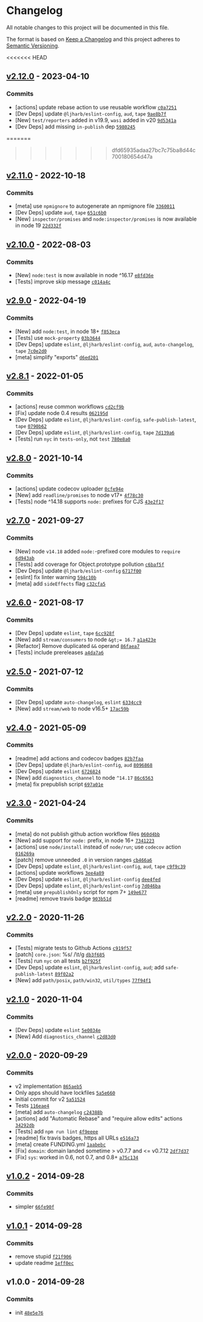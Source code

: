 # Changelog

All notable changes to this project will be documented in this file.

The format is based on [Keep a Changelog](https://keepachangelog.com/en/1.0.0/)
and this project adheres to [Semantic Versioning](https://semver.org/spec/v2.0.0.html).

<<<<<<< HEAD
## [v2.12.0](https://github.com/inspect-js/is-core-module/compare/v2.11.0...v2.12.0) - 2023-04-10

### Commits

- [actions] update rebase action to use reusable workflow [`c0a7251`](https://github.com/inspect-js/is-core-module/commit/c0a7251f734f3c621932c5fcdfd1bf966b42ca32)
- [Dev Deps] update `@ljharb/eslint-config`, `aud`, `tape` [`9ae8b7f`](https://github.com/inspect-js/is-core-module/commit/9ae8b7fac03c369861d0991b4a2ce8d4848e6a7d)
- [New] `test/reporters` added in v19.9, `wasi` added in v20 [`9d5341a`](https://github.com/inspect-js/is-core-module/commit/9d5341ab32053f25b7fa7db3c0e18461db24a79c)
- [Dev Deps] add missing `in-publish` dep [`5980245`](https://github.com/inspect-js/is-core-module/commit/59802456e9ac919fa748f53be9d8fbf304a197df)

=======
>>>>>>> dfd65935adaa27bc7c75ba8d44c700180654d47a
## [v2.11.0](https://github.com/inspect-js/is-core-module/compare/v2.10.0...v2.11.0) - 2022-10-18

### Commits

- [meta] use `npmignore` to autogenerate an npmignore file [`3360011`](https://github.com/inspect-js/is-core-module/commit/33600118857b46177178072fba2affcdeb009d12)
- [Dev Deps] update `aud`, `tape` [`651c6b0`](https://github.com/inspect-js/is-core-module/commit/651c6b0cc2799d4130866cf43ad333dcade3d26c)
- [New] `inspector/promises` and `node:inspector/promises` is now available in node 19 [`22d332f`](https://github.com/inspect-js/is-core-module/commit/22d332fe22ac050305444e0781ff85af819abcb0)

## [v2.10.0](https://github.com/inspect-js/is-core-module/compare/v2.9.0...v2.10.0) - 2022-08-03

### Commits

- [New] `node:test` is now available in node ^16.17 [`e8fd36e`](https://github.com/inspect-js/is-core-module/commit/e8fd36e9b86c917775a07cc473b62a3294f459f2)
- [Tests] improve skip message [`c014a4c`](https://github.com/inspect-js/is-core-module/commit/c014a4c0cd6eb15fff573ae4709191775e70cab4)

## [v2.9.0](https://github.com/inspect-js/is-core-module/compare/v2.8.1...v2.9.0) - 2022-04-19

### Commits

- [New] add `node:test`, in node 18+ [`f853eca`](https://github.com/inspect-js/is-core-module/commit/f853eca801d0a7d4e1dbb670f1b6d9837d9533c5)
- [Tests] use `mock-property` [`03b3644`](https://github.com/inspect-js/is-core-module/commit/03b3644dff4417f4ba5a7d0aa0138f5f6b3e5c46)
- [Dev Deps] update `eslint`, `@ljharb/eslint-config`, `aud`, `auto-changelog`, `tape` [`7c0e2d0`](https://github.com/inspect-js/is-core-module/commit/7c0e2d06ed2a89acf53abe2ab34d703ed5b03455)
- [meta] simplify "exports" [`d6ed201`](https://github.com/inspect-js/is-core-module/commit/d6ed201eba7fbba0e59814a9050fc49a6e9878c8)

## [v2.8.1](https://github.com/inspect-js/is-core-module/compare/v2.8.0...v2.8.1) - 2022-01-05

### Commits

- [actions] reuse common workflows [`cd2cf9b`](https://github.com/inspect-js/is-core-module/commit/cd2cf9b3b66c8d328f65610efe41e9325db7716d)
- [Fix] update node 0.4 results [`062195d`](https://github.com/inspect-js/is-core-module/commit/062195d89f0876a88b95d378b43f7fcc1205bc5b)
- [Dev Deps] update `eslint`, `@ljharb/eslint-config`, `safe-publish-latest`, `tape` [`0790b62`](https://github.com/inspect-js/is-core-module/commit/0790b6222848c6167132f9f73acc3520fa8d1298)
- [Dev Deps] update `eslint`, `@ljharb/eslint-config`, `tape` [`7d139a6`](https://github.com/inspect-js/is-core-module/commit/7d139a6d767709eabf0a0251e074ec1fb230c06e)
- [Tests] run `nyc` in `tests-only`, not `test` [`780e8a0`](https://github.com/inspect-js/is-core-module/commit/780e8a049951c71cf78b1707f0871c48a28bde14)

## [v2.8.0](https://github.com/inspect-js/is-core-module/compare/v2.7.0...v2.8.0) - 2021-10-14

### Commits

- [actions] update codecov uploader [`0cfe94e`](https://github.com/inspect-js/is-core-module/commit/0cfe94e106a7d005ea03e008c0a21dec13a77904)
- [New] add `readline/promises` to node v17+ [`4f78c30`](https://github.com/inspect-js/is-core-module/commit/4f78c3008b1b58b4db6dc91d99610b1bc859da7e)
- [Tests] node ^14.18 supports `node:` prefixes for CJS [`43e2f17`](https://github.com/inspect-js/is-core-module/commit/43e2f177452cea2f0eaf34f61b5407217bbdb6f4)

## [v2.7.0](https://github.com/inspect-js/is-core-module/compare/v2.6.0...v2.7.0) - 2021-09-27

### Commits

- [New] node `v14.18` added `node:`-prefixed core modules to `require` [`6d943ab`](https://github.com/inspect-js/is-core-module/commit/6d943abe81382b9bbe344384d80fbfebe1cc0526)
- [Tests] add coverage for Object.prototype pollution [`c6baf5f`](https://github.com/inspect-js/is-core-module/commit/c6baf5f942311a1945c1af41167bb80b84df2af7)
- [Dev Deps] update `@ljharb/eslint-config` [`6717f00`](https://github.com/inspect-js/is-core-module/commit/6717f000d063ea57beb772bded36c2f056ac404c)
- [eslint] fix linter warning [`594c10b`](https://github.com/inspect-js/is-core-module/commit/594c10bb7d39d7eb00925c90924199ff596184b2)
- [meta] add `sideEffects` flag [`c32cfa5`](https://github.com/inspect-js/is-core-module/commit/c32cfa5195632944c4dd4284a142b8476e75be13)

## [v2.6.0](https://github.com/inspect-js/is-core-module/compare/v2.5.0...v2.6.0) - 2021-08-17

### Commits

- [Dev Deps] update `eslint`, `tape` [`6cc928f`](https://github.com/inspect-js/is-core-module/commit/6cc928f8a4bba66aeeccc4f6beeac736d4bd3081)
- [New] add `stream/consumers` to node `&gt;= 16.7` [`a1a423e`](https://github.com/inspect-js/is-core-module/commit/a1a423e467e4cc27df180234fad5bab45943e67d)
- [Refactor] Remove duplicated `&&` operand [`86faea7`](https://github.com/inspect-js/is-core-module/commit/86faea738213a2433c62d1098488dc9314dca832)
- [Tests] include prereleases [`a4da7a6`](https://github.com/inspect-js/is-core-module/commit/a4da7a6abf7568e2aa4fd98e69452179f1850963)

## [v2.5.0](https://github.com/inspect-js/is-core-module/compare/v2.4.0...v2.5.0) - 2021-07-12

### Commits

- [Dev Deps] update `auto-changelog`, `eslint` [`6334cc9`](https://github.com/inspect-js/is-core-module/commit/6334cc94f3af7469685bd8f236740991baaf2705)
- [New] add `stream/web` to node v16.5+ [`17ac59b`](https://github.com/inspect-js/is-core-module/commit/17ac59b662d63e220a2e5728625f005c24f177b2)

## [v2.4.0](https://github.com/inspect-js/is-core-module/compare/v2.3.0...v2.4.0) - 2021-05-09

### Commits

- [readme] add actions and codecov badges [`82b7faa`](https://github.com/inspect-js/is-core-module/commit/82b7faa12b56dbe47fbea67e1a5b9e447027ba40)
- [Dev Deps] update `@ljharb/eslint-config`, `aud` [`8096868`](https://github.com/inspect-js/is-core-module/commit/8096868c024a161ccd4d44110b136763e92eace8)
- [Dev Deps] update `eslint` [`6726824`](https://github.com/inspect-js/is-core-module/commit/67268249b88230018c510f6532a8046d7326346f)
- [New] add `diagnostics_channel` to node `^14.17` [`86c6563`](https://github.com/inspect-js/is-core-module/commit/86c65634201b8ff9b3e48a9a782594579c7f5c3c)
- [meta] fix prepublish script [`697a01e`](https://github.com/inspect-js/is-core-module/commit/697a01e3c9c0be074066520954f30fb28532ec57)

## [v2.3.0](https://github.com/inspect-js/is-core-module/compare/v2.2.0...v2.3.0) - 2021-04-24

### Commits

- [meta] do not publish github action workflow files [`060d4bb`](https://github.com/inspect-js/is-core-module/commit/060d4bb971a29451c19ff336eb56bee27f9fa95a)
- [New] add support for `node:` prefix, in node 16+ [`7341223`](https://github.com/inspect-js/is-core-module/commit/73412230a769f6e81c05eea50b6520cebf54ed2f)
- [actions] use `node/install` instead of `node/run`; use `codecov` action [`016269a`](https://github.com/inspect-js/is-core-module/commit/016269abae9f6657a5254adfbb813f09a05067f9)
- [patch] remove unneeded `.0` in version ranges [`cb466a6`](https://github.com/inspect-js/is-core-module/commit/cb466a6d89e52b8389e5c12715efcd550c41cea3)
- [Dev Deps] update `eslint`, `@ljharb/eslint-config`, `aud`, `tape` [`c9f9c39`](https://github.com/inspect-js/is-core-module/commit/c9f9c396ace60ef81906f98059c064e6452473ed)
- [actions] update workflows [`3ee4a89`](https://github.com/inspect-js/is-core-module/commit/3ee4a89fd5a02fccd43882d905448ea6a98e9a3c)
- [Dev Deps] update `eslint`, `@ljharb/eslint-config` [`dee4fed`](https://github.com/inspect-js/is-core-module/commit/dee4fed79690c1d43a22f7fa9426abebdc6d727f)
- [Dev Deps] update `eslint`, `@ljharb/eslint-config` [`7d046ba`](https://github.com/inspect-js/is-core-module/commit/7d046ba07ae8c9292e43652694ca808d7b309de8)
- [meta] use `prepublishOnly` script for npm 7+ [`149e677`](https://github.com/inspect-js/is-core-module/commit/149e6771a5ede6d097e71785b467a9c4b4977cc7)
- [readme] remove travis badge [`903b51d`](https://github.com/inspect-js/is-core-module/commit/903b51d6b69b98abeabfbc3695c345b02646f19c)

## [v2.2.0](https://github.com/inspect-js/is-core-module/compare/v2.1.0...v2.2.0) - 2020-11-26

### Commits

- [Tests] migrate tests to Github Actions [`c919f57`](https://github.com/inspect-js/is-core-module/commit/c919f573c0a92d10a0acad0b650b5aecb033d426)
- [patch] `core.json`: %s/    /\t/g [`db3f685`](https://github.com/inspect-js/is-core-module/commit/db3f68581f53e73cc09cd675955eb1bdd6a5a39b)
- [Tests] run `nyc` on all tests [`b2f925f`](https://github.com/inspect-js/is-core-module/commit/b2f925f8866f210ef441f39fcc8cc42692ab89b1)
- [Dev Deps] update `eslint`, `@ljharb/eslint-config`, `aud`; add `safe-publish-latest` [`89f02a2`](https://github.com/inspect-js/is-core-module/commit/89f02a2b4162246dea303a6ee31bb9a550b05c72)
- [New] add `path/posix`, `path/win32`, `util/types` [`77f94f1`](https://github.com/inspect-js/is-core-module/commit/77f94f1e90ffd7c0be2a3f1aa8574ebf7fd981b3)

## [v2.1.0](https://github.com/inspect-js/is-core-module/compare/v2.0.0...v2.1.0) - 2020-11-04

### Commits

- [Dev Deps] update `eslint` [`5e0034e`](https://github.com/inspect-js/is-core-module/commit/5e0034eae57c09c8f1bd769f502486a00f56c6e4)
- [New] Add `diagnostics_channel` [`c2d83d0`](https://github.com/inspect-js/is-core-module/commit/c2d83d0a0225a1a658945d9bab7036ea347d29ec)

## [v2.0.0](https://github.com/inspect-js/is-core-module/compare/v1.0.2...v2.0.0) - 2020-09-29

### Commits

- v2 implementation [`865aeb5`](https://github.com/inspect-js/is-core-module/commit/865aeb5ca0e90248a3dfff5d7622e4751fdeb9cd)
- Only apps should have lockfiles [`5a5e660`](https://github.com/inspect-js/is-core-module/commit/5a5e660d568e37eb44e17fb1ebb12a105205fc2b)
- Initial commit for v2 [`5a51524`](https://github.com/inspect-js/is-core-module/commit/5a51524e06f92adece5fbb138c69b7b9748a2348)
- Tests [`116eae4`](https://github.com/inspect-js/is-core-module/commit/116eae4fccd01bc72c1fd3cc4b7561c387afc496)
- [meta] add `auto-changelog` [`c24388b`](https://github.com/inspect-js/is-core-module/commit/c24388bee828d223040519d1f5b226ca35beee63)
- [actions] add "Automatic Rebase" and "require allow edits" actions [`34292db`](https://github.com/inspect-js/is-core-module/commit/34292dbcbadae0868aff03c22dbd8b7b8a11558a)
- [Tests] add `npm run lint` [`4f9eeee`](https://github.com/inspect-js/is-core-module/commit/4f9eeee7ddff10698bbf528620f4dc8d4fa3e697)
- [readme] fix travis badges, https all URLs [`e516a73`](https://github.com/inspect-js/is-core-module/commit/e516a73b0dccce20938c432b1ba512eae8eff9e9)
- [meta] create FUNDING.yml [`1aabebc`](https://github.com/inspect-js/is-core-module/commit/1aabebca98d01f8a04e46bc2e2520fa93cf21ac6)
- [Fix] `domain`: domain landed sometime &gt; v0.7.7 and &lt;= v0.7.12 [`2df7d37`](https://github.com/inspect-js/is-core-module/commit/2df7d37595d41b15eeada732b706b926c2771655)
- [Fix] `sys`: worked in 0.6, not 0.7, and 0.8+ [`a75c134`](https://github.com/inspect-js/is-core-module/commit/a75c134229e1e9441801f6b73f6a52489346eb65)

## [v1.0.2](https://github.com/inspect-js/is-core-module/compare/v1.0.1...v1.0.2) - 2014-09-28

### Commits

- simpler [`66fe90f`](https://github.com/inspect-js/is-core-module/commit/66fe90f9771581b9adc0c3900baa52c21b5baea2)

## [v1.0.1](https://github.com/inspect-js/is-core-module/compare/v1.0.0...v1.0.1) - 2014-09-28

### Commits

- remove stupid [`f21f906`](https://github.com/inspect-js/is-core-module/commit/f21f906f882c2bd656a5fc5ed6fbe48ddaffb2ac)
- update readme [`1eff0ec`](https://github.com/inspect-js/is-core-module/commit/1eff0ec69798d1ec65771552d1562911e90a8027)

## v1.0.0 - 2014-09-28

### Commits

- init [`48e5e76`](https://github.com/inspect-js/is-core-module/commit/48e5e76cac378fddb8c1f7d4055b8dfc943d6b96)
